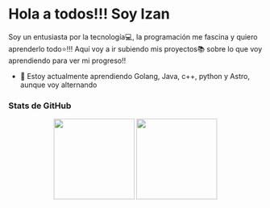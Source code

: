 # Hola a todos!!! Soy Izan
Soy un entusiasta por la tecnología💻, la programación me fascina y quiero aprenderlo todo⭐!!!
Aquí voy a ir subiendo mis proyectos📚 sobre lo que voy aprendiendo para ver mi progreso!!
- 🌱 Estoy actualmente aprendiendo Golang, Java, c++, python y Astro, aunque voy alternando

### Stats de GitHub
<div align="center">
  <img src="https://github-readme-stats.vercel.app/api?username=akach4n&theme=radical&show_icons=1&hide_border=1" 
       height="160"
  /> 
<img src="https://github-readme-stats.vercel.app/api/top-langs/?username=akach4n&theme=radical&show_icons=1&hide_border=1&layout=compact"
       height="160"
  />
</div>
